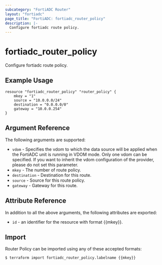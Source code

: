 ```yaml
---
subcategory: "FortiADC Router"
layout: "fortiadc"
page_title: "FortiADC: fortiadc_router_policy"
description: |-
  Configure fortiadc route policy.
---
```


# fortiadc_router_policy
Configure fortiadc route policy.

## Example Usage
```hcl
resource "fortiadc_router_policy" "router_policy" {
	mkey = "1"
	source = "10.0.0.0/24"
	destination = "0.0.0.0/0"
	gateway = "10.0.0.254"
}

```

## Argument Reference

The following arguments are supported:

* `vdom` - Specifies the vdom to which the data source will be applied when the FortiADC unit is running in VDOM mode. Only one vdom can be specified. If you want to inherit the vdom configuration of the provider, please do not set this parameter.
* `mkey` - The number of route policy.
* `destination` - Destination for this route. 
* `source` - Source for this route policy. 
* `gateway` - Gateway for this route. 

## Attribute Reference

In addition to all the above arguments, the following attributes are exported:
* `id` - an identifier for the resource with format {{mkey}}.

## Import
 Router Policy can be imported using any of these accepted formats:
```
$ terraform import fortiadc_router_policy.labelname {{mkey}}
```
